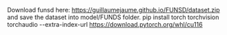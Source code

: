 Download funsd here: https://guillaumejaume.github.io/FUNSD/dataset.zip and save the dataset into model/FUNDS folder.
pip install torch torchvision torchaudio --extra-index-url https://download.pytorch.org/whl/cu116


